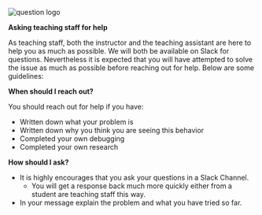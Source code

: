 
![question logo](img/welcome/conversation.png)

**Asking teaching staff for help**

As teaching staff, both the instructor and the teaching assistant are here to help you as much as possible. We will both be available on Slack for questions. Nevertheless it is expected that you will have attempted to solve the issue as much as possible before reaching out for help. Below are some guidelines:

**When should I reach out?**

You should reach out for help if you have:

* Written down what your problem is
* Written down why you think you are seeing this behavior
* Completed your own debugging
* Completed your own research

**How should I ask?**

* It is highly encourages that you ask your questions in a Slack Channel.
  * You will get a response back much more quickly either from a student are teaching staff this way.
* In your message explain the problem and what you have tried so far.
